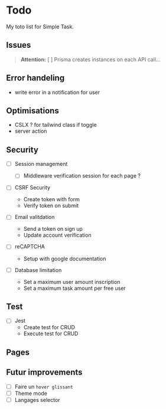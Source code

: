# Todo

My toto list for Simple Task.

## Issues

> **Attention:** [ ] Prisma creates instances on each API call...

## Error handeling

- write error in a notification for user

## Optimisations

- CSLX ? for tailwind class if toggle
- server action

## Security

- [ ] Session management
  - [ ] Middleware verification session for each page ?

- [ ] CSRF Security
  - Create token with form
  - Verify token on submit

- [ ] Email valitdation
  - Send a token on sign up
  - Update account verification

- [ ] reCAPTCHA
  - Setup with google documentation

- [ ] Database limitation
  - Set a maximum user amount inscription
  - Set a maximum task amount per free user

## Test

- [ ] Jest
  - Create test for CRUD
  - Execute test for CRUD

## Pages

## Futur improvements

- [ ] Faire un `hover glissant`
- [ ] Theme mode
- [ ] Langages selector
